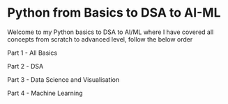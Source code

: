 # Python from Basics to DSA to AI-ML

Welcome to my Python basics to DSA to AI/ML where I have covered all concepts from scratch to advanced level, follow the below order <br>

Part 1 - All Basics <br>

Part 2 - DSA <br> 

Part 3 - Data Science and Visualisation <br> 

Part 4 - Machine Learning  <br> 
